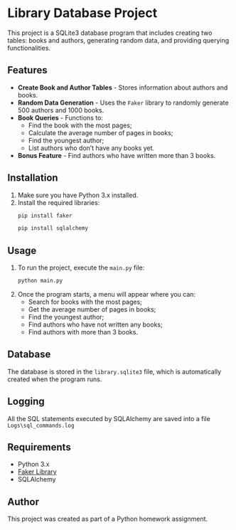 # Library Database Project

This project is a SQLite3 database program that includes creating two tables: books and authors, generating random data, and providing querying functionalities.

## Features

- **Create Book and Author Tables** - Stores information about authors and books.
- **Random Data Generation** - Uses the `Faker` library to randomly generate 500 authors and 1000 books.
- **Book Queries** - Functions to:
  - Find the book with the most pages;
  - Calculate the average number of pages in books;
  - Find the youngest author;
  - List authors who don’t have any books yet.
- **Bonus Feature** - Find authors who have written more than 3 books.

## Installation

1. Make sure you have Python 3.x installed.
2. Install the required libraries:
    ```bash
    pip install faker
    ```
    ```bash
    pip install sqlalchemy
    ```
    

## Usage

1. To run the project, execute the `main.py` file:
    ```bash
    python main.py
    ```
2. Once the program starts, a menu will appear where you can:
    - Search for books with the most pages;
    - Get the average number of pages in books;
    - Find the youngest author;
    - Find authors who have not written any books;
    - Find authors with more than 3 books.

## Database

The database is stored in the `library.sqlite3` file, which is automatically created when the program runs.

## Logging
All the SQL statements executed by SQLAlchemy are saved into a file `Logs\sql_commands.log`

## Requirements

- Python 3.x
- [Faker Library](https://faker.readthedocs.io/en/master/)
- SQLAlchemy

## Author

This project was created as part of a Python homework assignment.
